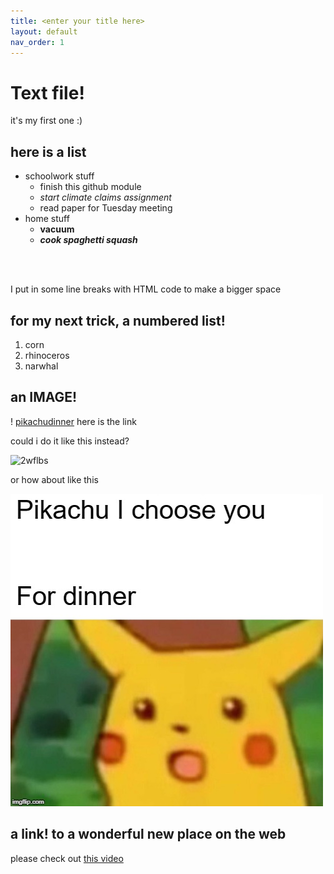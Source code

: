 ```yaml
---
title: <enter your title here>
layout: default
nav_order: 1
---
```

  
  # Text file!  
  it's my first one :)
  
  ## here is a list
  - schoolwork stuff
    - finish this github module
    - *start climate claims assignment*
    - read paper for Tuesday meeting
  - home stuff
    - **vacuum**
    - ***cook spaghetti squash***
  
  <br>
  <br>
  
  I put in some line breaks with HTML code to make a bigger space

  ## for my next trick, a numbered list!
  1. corn
  2. rhinoceros
  3. narwhal 
  
  ## an IMAGE!
  ! [pikachudinner](https://i.imgflip.com/2wflbs.jpg) here is the link

  could i do it like this instead?
  
![2wflbs](https://user-images.githubusercontent.com/116389960/197358932-b0e4c3c7-1de5-4d0b-a359-c96c01d27367.jpg)
  
  or how about like this
  
  ![2wflbs](/docs/2wflbs.jpg)

  ## a link! to a wonderful new place on the web
  please check out [this video](https://www.youtube.com/watch?v=4Y4dntIBiPI)
